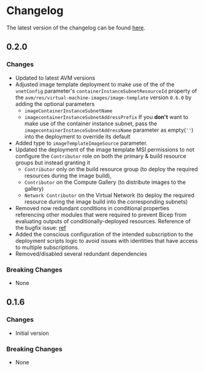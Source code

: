 # Changelog

The latest version of the changelog can be found [here](https://github.com/Azure/bicep-registry-modules/blob/main/avm/ptn/virtual-machine-images/azure-image-builder/CHANGELOG.md).

## 0.2.0

### Changes

- Updated to latest AVM versions
- Adjusted image template deployment to make use of the of the `vnetConfig` parameter's `containerInstanceSubnetResourceId` property of the `avm/res/virtual-machine-images/image-template` version `0.6.0` by adding the optional parameters
  - `imageContainerInstanceSubnetName`
  - `imagecontainerInstanceSubnetAddressPrefix`
  If you **don't** want to make use of the container instance subnet, pass the `imagecontainerInstanceSubnetAddressName` parameter as empty(`''`) into the deployment to override its default
- Added type to `imageTemplateImageSource` parameter.
- Updated the deployment of the image template MSI permissions to not configure the `Contributor` role on both the primary & build resource groups but instead granting it
  - `Contributor` only on the build resource group (to deploy the required resources during the image build),
  - `Contributor` on the Compute Gallery (to distribute images to the gallery)
  - `Network Contributor` on the Virtual Network (to deploy the required resource during the image build into the corresponding subnets)
- Removed now redundant conditions in conditional properties referencing other modules that were required to prevent Bicep from evaluating outputs of conditionally-deployed resources. Reference of the bugfix issue: [ref](https://github.com/Azure/bicep/issues/2371)
- Added the conscious configuration of the intended subscription to the deployment scripts logic to avoid issues with identities that have access to multiple subscriptions.
- Removed/disabled several redundant dependencies

### Breaking Changes

- None

## 0.1.6

### Changes

- Initial version

### Breaking Changes

- None
